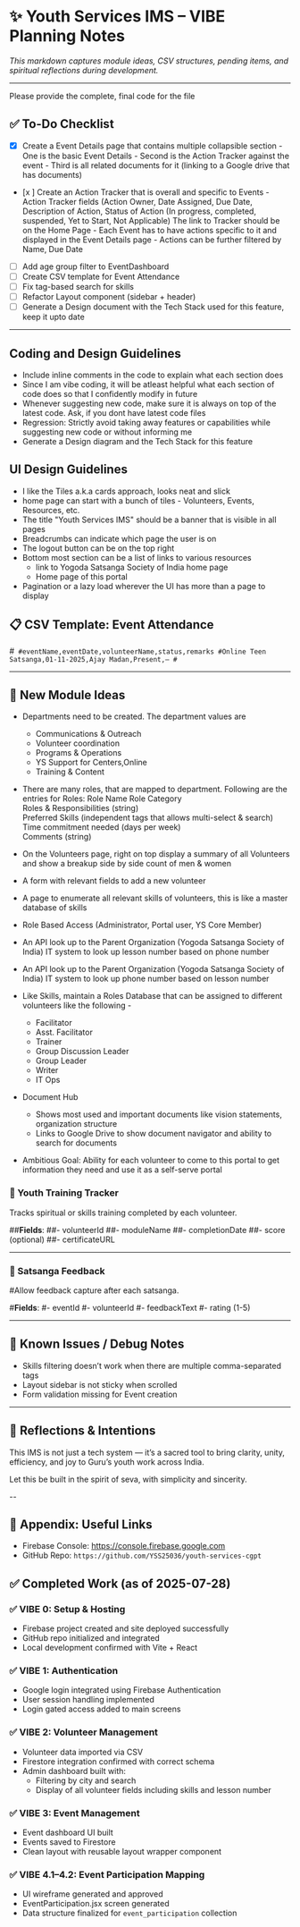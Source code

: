 # ✨ Youth Services IMS – VIBE Planning Notes

_This markdown captures module ideas, CSV structures, pending items, and spiritual reflections during development._

---
Please provide the complete, final code for the file

## ✅ To-Do Checklist

- [x]  Create a Event Details page that contains multiple collapsible section
		- One is the basic Event Details
		- Second is the Action Tracker against the event
		- Third is all related documents for it (linking to a Google drive that has documents)
- [x ] Create an Action Tracker that is overall and specific to Events
		- Action Tracker fields (Action Owner, Date Assigned, Due Date, Description of Action, Status of Action (In progress, completed, suspended, Yet to Start, Not Applicable)
		The link to Tracker should be on the Home Page
		- Each Event has to have actions specific to it and displayed in the Event Details page
		- Actions can be further filtered by Name, Due Date
- [ ] Add age group filter to EventDashboard
- [ ] Create CSV template for Event Attendance
- [ ] Fix tag-based search for skills
- [ ] Refactor Layout component (sidebar + header)
- [ ] Generate a Design document with the Tech Stack used for this feature, keep it upto date

---
## Coding and Design Guidelines
- Include inline comments in the code to explain what each section does
- Since I am vibe coding, it will be atleast helpful what each section of code does so that I confidently modify in future
- Whenever suggesting new code, make sure it is always on top of the latest code. Ask, if you dont have latest code files
- Regression: Strictly avoid taking away features or capabilities while suggesting new code or without informing me
- Generate a Design diagram and the Tech Stack for this feature

## UI Design Guidelines
- I like the Tiles a.k.a cards approach, looks neat and slick
- home page can start with a bunch of tiles - Volunteers, Events, Resources, etc.
- The title "Youth Services IMS" should be a banner that is visible in all pages
- Breadcrumbs can indicate which page the user is on
- The logout button can be on the top right
- Bottom most section can be a list of links to various resources
	- link to Yogoda Satsanga Society of India home page
	- Home page of this portal
- Pagination or a lazy load wherever the UI has more than a page to display
  

## 📋 CSV Template: Event Attendance

#```
#eventName,eventDate,volunteerName,status,remarks
#Online Teen Satsanga,01-11-2025,Ajay Madan,Present,—
#```

---

## 🧱 New Module Ideas

- Departments need to be created. The department values are
	- Communications & Outreach
	- Volunteer coordination
	- Programs & Operations
	- YS Support for Centers,Online
	- Training & Content

- There are many roles, that are mapped to department. Following are the entries for Roles:
	Role Name
	Role Category 	
	Roles & Responsibilities (string)	
	Preferred Skills (independent tags that allows multi-select & search)	
	Time commitment needed (days per week)	
	Comments (string)

- On the Volunteers page, right on top display a summary of all Volunteers and show a breakup side by side count of men & women 
- A form with relevant fields to add a new volunteer
- A page to enumerate all relevant skills of volunteers, this is like a master database of skills
- Role Based Access (Administrator, Portal user, YS Core Member)
- An API look up to the Parent Organization (Yogoda Satsanga Society of India) IT system to look up lesson number based on phone number
- An API look up to the Parent Organization (Yogoda Satsanga Society of India) IT system to look up phone number based on lesson number 
- Like Skills, maintain a Roles Database that can be assigned to different volunteers like the following - 
	- Facilitator
	- Asst. Facilitator
	- Trainer
	- Group Discussion Leader
	- Group Leader
	- Writer 
	- IT Ops
- Document Hub
	- Shows most used and important documents like vision statements, organization structure
	- Links to Google Drive to show document navigator and ability to search for documents
- Ambitious Goal: Ability for each volunteer to come to this portal to get information they need and use it as a self-serve portal


### 📘 Youth Training Tracker
Tracks spiritual or skills training completed by each volunteer.

##**Fields**:
##- volunteerId
##- moduleName
##- completionDate
##- score (optional)
##- certificateURL

---

### 🧘 Satsanga Feedback
#Allow feedback capture after each satsanga.

#**Fields**:
#- eventId
#- volunteerId
#- feedbackText
#- rating (1-5)

---

## 🐞 Known Issues / Debug Notes

- Skills filtering doesn’t work when there are multiple comma-separated tags
- Layout sidebar is not sticky when scrolled
- Form validation missing for Event creation

---

## 🙏 Reflections & Intentions

This IMS is not just a tech system — it’s a sacred tool to bring clarity, unity, efficiency, and joy to Guru’s youth work across India.

Let this be built in the spirit of seva, with simplicity and sincerity.

--

## 📎 Appendix: Useful Links

- Firebase Console: https://console.firebase.google.com
- GitHub Repo: `https://github.com/YSS25036/youth-services-cgpt`


## ✅ Completed Work (as of 2025-07-28)

### ✅ VIBE 0: Setup & Hosting
- Firebase project created and site deployed successfully
- GitHub repo initialized and integrated
- Local development confirmed with Vite + React

### ✅ VIBE 1: Authentication
- Google login integrated using Firebase Authentication
- User session handling implemented
- Login gated access added to main screens

### ✅ VIBE 2: Volunteer Management
- Volunteer data imported via CSV
- Firestore integration confirmed with correct schema
- Admin dashboard built with:
  - Filtering by city and search
  - Display of all volunteer fields including skills and lesson number

### ✅ VIBE 3: Event Management
- Event dashboard UI built
- Events saved to Firestore
- Clean layout with reusable layout wrapper component

### ✅ VIBE 4.1–4.2: Event Participation Mapping
- UI wireframe generated and approved
- EventParticipation.jsx screen generated
- Data structure finalized for `event_participation` collection


